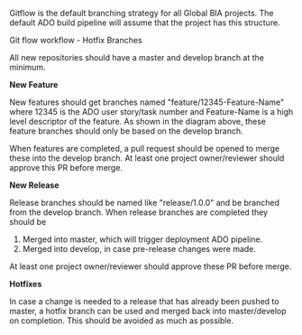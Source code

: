 Gitflow is the default branching strategy for all Global BIA projects. The default ADO build pipeline will assume that the project has this structure.

Git flow workflow - Hotfix Branches

All new repositories should have a master and develop branch at the minimum.

**New Feature**

New features should get branches named "feature/12345-Feature-Name" where 12345 is the ADO user story/task number and Feature-Name is a high level descriptor of the feature. As shown in the diagram above, these feature branches should only be based on the develop branch.

When features are completed, a pull request should be opened to merge these into the develop branch. At least one project owner/reviewer should approve this PR before merge.

**New Release**

Release branches should be named like "release/1.0.0" and be branched from the develop branch. When release branches are completed they should be

1. Merged into master, which will trigger deployment ADO pipeline.
2. Merged into develop, in case pre-release changes were made.

At least one project owner/reviewer should approve these PR before merge.

**Hotfixes**

In case a change is needed to a release that has already been pushed to master, a hotfix branch can be used and merged back into master/develop on completion. This should be avoided as much as possible.
